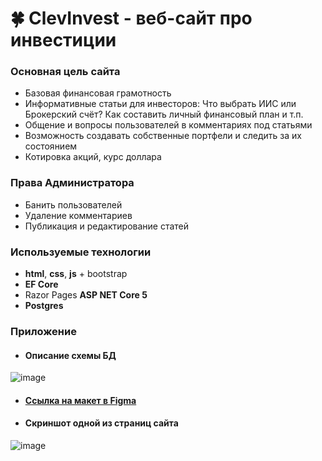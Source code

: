 # 🍀 ClevInvest - веб-сайт про инвестиции

### Основная цель сайта
- Базовая финансовая грамотность
- Информативные статьи для инвесторов: Что выбрать ИИС или Брокерский счёт? Как составить личный финансовый план и т.п. 
- Общение и вопросы пользователей в комментариях под статьями
- Возможность создавать собственные портфели и следить за их состоянием
- Котировка акций, курс доллара

### Права Администратора
- Банить пользователей
- Удаление комментариев
- Публикация и редактирование статей

### Используемые технологии
- **html**, **css**, **js** + bootstrap
- **EF Core**
- Razor Pages **ASP NET Core 5**
- **Postgres**

### Приложение
- #### Описание схемы БД
![image](https://drive.google.com/uc?export=view&id=15LWRdJTMz-v6AT_AGYKZD9TkZ7kj3kfx)
- #### [Ссылка на макет в Figma](https://www.figma.com/file/VeJtpMU3H2NqVJirSQDWX8/ClevInvest?node-id=0%3A1)
- #### Скриншот одной из страниц сайта
![image](https://drive.google.com/uc?export=view&id=1jtMf4NWNFrvHr-nb1UVAPB56k35W5bqc)
